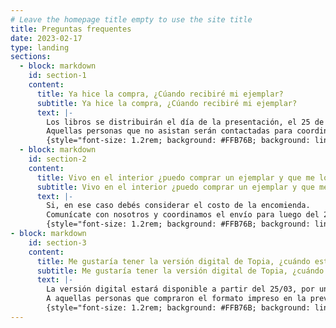```yaml
---
# Leave the homepage title empty to use the site title
title: Preguntas frequentes
date: 2023-02-17
type: landing
sections:
  - block: markdown
    id: section-1
    content:
      title: Ya hice la compra, ¿Cúando recibiré mi ejemplar?
      subtitle: Ya hice la compra, ¿Cúando recibiré mi ejemplar?
      text: |-
        Los libros se distribuirán el día de la presentación, el 25 de marzo. 
        Aquellas personas que no asistan serán contactadas para coordinar la entrega luego de esa fecha.  
        {style="font-size: 1.2rem; background: #FFB76B; background: linear-gradient(to right, #FFB76B 0%, #FFA73D 30%, #FF7C00 60%, #FF7F04 100%); -webkit-background-clip: text; -webkit-text-fill-color: transparent;"}
  - block: markdown
    id: section-2
    content:
      title: Vivo en el interior ¿puedo comprar un ejemplar y que me lo envíen?
      subtitle: Vivo en el interior ¿puedo comprar un ejemplar y que me lo envíen?
      text: |-
        Si, en ese caso debés considerar el costo de la encomienda. 
        Comunícate con nosotros y coordinamos el envío para luego del 25/03.
        {style="font-size: 1.2rem; background: #FFB76B; background: linear-gradient(to right, #FFB76B 0%, #FFA73D 30%, #FF7C00 60%, #FF7F04 100%); -webkit-background-clip: text; -webkit-text-fill-color: transparent;"}    
- block: markdown
    id: section-3
    content:
      title: Me gustaría tener la versión digital de Topia, ¿cuándo estará disponible?
      subtitle: Me gustaría tener la versión digital de Topia, ¿cuándo estará disponible?
      text: |-
        La versión digital estará disponible a partir del 25/03, por un costo de seis dólares y se podrá comprar tanto desde Uruguay como del exterior. 
        A aquellas personas que compraron el formato impreso en la preventa se les enviará la copia de forma gratuita al correo electrónico con el que hicieron la compra.
        {style="font-size: 1.2rem; background: #FFB76B; background: linear-gradient(to right, #FFB76B 0%, #FFA73D 30%, #FF7C00 60%, #FF7F04 100%); -webkit-background-clip: text; -webkit-text-fill-color: transparent;"}
---
```

